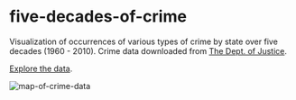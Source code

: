 five-decades-of-crime
=====================

Visualization of occurrences of various types of crime by state over five decades (1960 - 2010). Crime data downloaded from [The Dept. of Justice](http://www.ucrdatatool.gov/Search/Crime/State/TrendsInOneVar.cfm).

[Explore the data](http://swingley.github.io/five-decades-of-crime/built.html).

![map-of-crime-data](https://raw.githubusercontent.com/swingley/five-decades-of-crime/master/crime-map.png)

